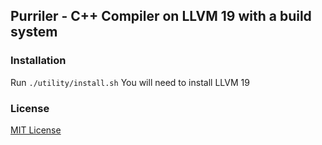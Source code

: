 ## Purriler - C++ Compiler on LLVM 19 with a build system

### Installation
Run `./utility/install.sh`
You will need to install LLVM 19

### License
[MIT License](LICENSE)
